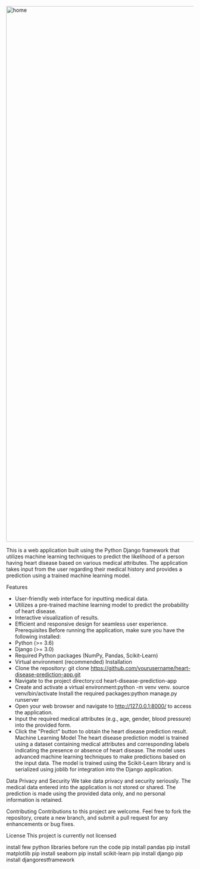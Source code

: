 
<img width="1440" alt="home" src="https://github.com/Srujalshete/Heart-Disease-Prediction-App/assets/67551839/e015433c-f137-4e07-8677-699be7c6eff0">

This is a web application built using the Python Django framework that utilizes machine learning techniques to predict the likelihood of a person having heart disease based on various medical attributes. The application takes input from the user regarding their medical history and provides a prediction using a trained machine learning model.


Features
* User-friendly web interface for inputting medical data.
* Utilizes a pre-trained machine learning model to predict the probability of heart disease.
* Interactive visualization of results.
* Efficient and responsive design for seamless user experience.
Prerequisites
Before running the application, make sure you have the following installed:
* Python (>= 3.6)
* Django (>= 3.0)
* Required Python packages (NumPy, Pandas, Scikit-Learn)
* Virtual environment (recommended)
Installation
* Clone the repository: git clone https://github.com/yourusername/heart-disease-prediction-app.git
* Navigate to the project directory:cd heart-disease-prediction-app
* Create and activate a virtual environment:python -m venv venv.  source venv/bin/activate
Install the required packages:python manage.py runserver
* Open your web browser and navigate to http://127.0.0.1:8000/ to access the application. 
* Input the required medical attributes (e.g., age, gender, blood pressure) into the provided form. 
* Click the "Predict" button to obtain the heart disease prediction result. 
Machine Learning Model
The heart disease prediction model is trained using a dataset containing medical attributes and corresponding labels indicating the presence or absence of heart disease. The model uses advanced machine learning techniques to make predictions based on the input data.
The model is trained using the Scikit-Learn library and is serialized using joblib for integration into the Django application.

Data Privacy and Security
We take data privacy and security seriously. The medical data entered into the application is not stored or shared. The prediction is made using the provided data only, and no personal information is retained.

Contributing
Contributions to this project are welcome. Feel free to fork the repository, create a new branch, and submit a pull request for any enhancements or bug fixes.

License
This project is currently not licensed

install few python libraries before run the code
pip install pandas
pip install matplotlib
pip install seaborn
pip install scikit-learn
pip install django
pip install djangorestframework




